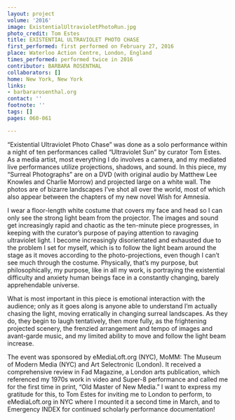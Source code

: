 ```yaml
---
layout: project
volume: '2016'
image: ExistentialUltravioletPhotoRun.jpg
photo_credit: Tom Estes
title: EXISTENTIAL ULTRAVIOLET PHOTO CHASE
first_performed: first performed on February 27, 2016
place: Waterloo Action Centre, London, England
times_performed: performed twice in 2016
contributor: BARBARA ROSENTHAL
collaborators: []
home: New York, New York
links:
- barbararosenthal.org
contact: ''
footnote: ''
tags: []
pages: 060-061

---
```


“Existential Ultraviolet Photo Chase” was done as a solo performance within a night of ten performances called “Ultraviolet Sun” by curator Tom Estes. As a media artist, most everything I do involves a camera, and my mediated live performances utilize projections, shadows, and sound. In this piece, my “Surreal Photographs” are on a DVD (with original audio by Matthew Lee Knowles and Charlie Morrow) and projected large on a white wall. The photos are of bizarre landscapes I’ve shot all over the world, most of which also appear between the chapters of my new novel Wish for Amnesia.

I wear a floor-length white costume that covers my face and head so I can only see the strong light beam from the projector. The images and sound get increasingly rapid and chaotic as the ten-minute piece progresses, in keeping with the curator’s purpose of paying attention to ravaging ultraviolet light. I become increasingly disorientated and exhausted due to the problem I set for myself, which is to follow the light beam around the stage as it moves according to the photo-projections, even though I can’t see much through the costume. Physically, that’s my purpose, but philosophically, my purpose, like in all my work, is portraying the existential difficulty and anxiety human beings face in a constantly changing, barely apprehendable universe.

What is most important in this piece is emotional interaction with the audience; only as it goes along is anyone able to understand I’m actually chasing the light, moving erratically in changing surreal landscapes. As they do, they begin to laugh tentatively, then more fully, as the frightening projected scenery, the frenzied arrangement and tempo of images and avant-garde music, and my limited ability to move and follow the light beam increase.

The event was sponsored by eMediaLoft.org (NYC), MoMM: The Museum of Modern Media (NYC) and Art Selectronic (London). It received a comprehensive review in Fad Magazine, a London arts publication, which referenced my 1970s work in video and Super-8 performance and called me for the first time in print, “Old Master of New Media.” I want to express my gratitude for this, to Tom Estes for inviting me to London to perform, to eMediaLoft.org in NYC where I mounted it a second time in March, and to Emergency INDEX for continued scholarly performance documentation!
